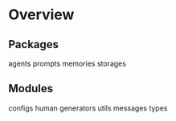 Overview
=============


Packages
-----------
   agents
   prompts
   memories
   storages



Modules
--------------------
   configs
   human
   generators
   utils
   messages
   types

